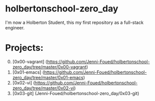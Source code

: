 # holbertonschool-zero_day

I'm now a Holberton Student, this my first repository as a full-stack engineer.

# Projects:

0. [0x00-vagrant] (https://github.com/Jenni-Foued/holbertonschool-zero_day/tree/master/0x00-vagrant)
1. [0x01-emacs] (https://github.com/Jenni-Foued/holbertonschool-zero_day/tree/master/0x01-emacs)
2. [0x02-vi] (https://github.com/Jenni-Foued/holbertonschool-zero_day/tree/master/0x02-vi)
3. [0x03-git] (Jenni-Foued/holbertonschool-zero_day/0x03-git)